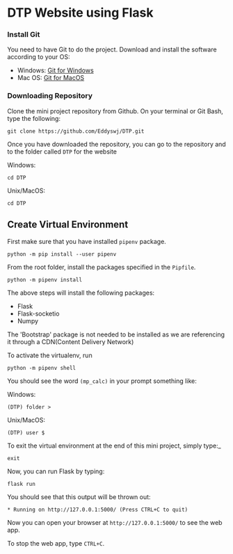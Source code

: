 # DTP Website using Flask

### Install Git

You need to have Git to do the project. Download and install the software according to your OS:
- Windows: [Git for Windows](https://git-scm.com/download/win)
- Mac OS: [Git for MacOS](https://git-scm.com/download/mac)

### Downloading Repository
Clone the mini project repository from Github. On your terminal or Git Bash, type the following:

```shell
git clone https://github.com/Eddyswj/DTP.git
```

Once you have downloaded the repository, you can go to the repository and to the folder called `DTP` for the website

Windows:
```dos
cd DTP
```

Unix/MacOS:
```shell
cd DTP
```

## Create Virtual Environment 

First make sure that you have installed `pipenv` package.

```shell
python -m pip install --user pipenv
```

From the root folder, install the packages specified in the `Pipfile`.
```shell
python -m pipenv install
```
The above steps will install the following packages:
- Flask 
- Flask-socketio
- Numpy

The 'Bootstrap' package is not needed to be installed as we are referencing it through a CDN(Content Delivery Network)

To activate the virtualenv, run
```shell
python -m pipenv shell
```

You should see the word `(mp_calc)` in your prompt something like:

Windows:
```dos
(DTP) folder >
```
Unix/MacOS:
```shell
(DTP) user $
```

To exit the virtual environment at the end of this mini project, simply type:_
```shell
exit
```
Now, you can run Flask by typing:

```shell
flask run
```

You should see that this output will be thrown out:

```shell
* Running on http://127.0.0.1:5000/ (Press CTRL+C to quit)
```

Now you can open your browser at `http://127.0.0.1:5000/` to see the web app. 

To stop the web app, type `CTRL+C`.